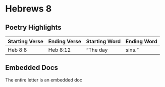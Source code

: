 # Hebrews 8

## Poetry Highlights

| Starting Verse | Ending Verse | Starting Word | Ending Word |
| :--- | :--- | :--- | :--- |
| Heb 8:8 | Heb 8:12 | “The day | sins.” |

## Embedded Docs

The entire letter is an embedded doc

